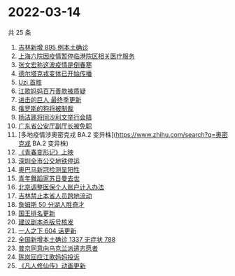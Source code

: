 # 2022-03-14

共 25 条

<!-- BEGIN -->
<!-- 最后更新时间 Mon Mar 14 2022 23:15:59 GMT+0800 (China Standard Time) -->

1. [吉林新增 895 例本土确诊](https://www.zhihu.com/search?q=吉林疫情)
1. [上海六院因疫情暂停临港院区相关医疗服务](https://www.zhihu.com/search?q=上海六院)
1. [张文宏称这波疫情是倒春寒](https://www.zhihu.com/search?q=张文宏)
1. [德尔塔克戎变体已开始传播](https://www.zhihu.com/search?q=德尔塔克戎)
1. [Uzi 首胜](https://www.zhihu.com/search?q=uzi)
1. [江歌妈妈百万善款被质疑](https://www.zhihu.com/search?q=江歌妈妈)
1. [进击的巨人 最终季更新](https://www.zhihu.com/search?q=进击的巨人)
1. [俄罗斯的狗将被制裁](https://www.zhihu.com/search?q=俄罗斯的狗)
1. [杨洁篪将同沙利文举行会晤](https://www.zhihu.com/search?q=杨洁篪)
1. [广东省公安厅副厅长被免职](https://www.zhihu.com/search?q=广东省公安厅副厅长被免职)
1. [多地疫情涉奥密克戎 BA.2 变异株](https://www.zhihu.com/search?q=奥密克戎 BA.2 变异株)
1. [《青春变形记》上映](https://www.zhihu.com/search?q=青春变形记)
1. [深圳全市公交地铁停运](https://www.zhihu.com/search?q=深圳全市公交地铁停运)
1. [奥巴马新冠检测呈阳性](https://www.zhihu.com/search?q=奥巴马)
1. [青年舞蹈家苏日曼去世](https://www.zhihu.com/search?q=苏日曼)
1. [北京调整医保个人账户计入办法](https://www.zhihu.com/search?q=北京医保)
1. [吉林禁止本省人员跨地流动](https://www.zhihu.com/search?q=吉林全省管控)
1. [詹姆斯 50 分湖人胜奇才](https://www.zhihu.com/search?q=湖人)
1. [国王排名更新](https://www.zhihu.com/search?q=国王排名)
1. [建议剧本杀版号核发](https://www.zhihu.com/search?q=剧本杀)
1. [一人之下 604 话更新](https://www.zhihu.com/search?q=一人之下)
1. [全国新增本土确诊 1337 无症状 788](https://www.zhihu.com/search?q=全国新增)
1. [普京同意向乌克兰派遣志愿者](https://www.zhihu.com/search?q=乌克兰志愿者)
1. [陈岚回应江歌妈妈投诉](https://www.zhihu.com/search?q=江歌妈妈陈岚)
1. [《凡人修仙传》动画更新](https://www.zhihu.com/search?q=凡人修仙传)

<!-- END -->
